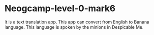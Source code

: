 # Neogcamp-level-0-mark6

It is a text translation app. This app can convert from English to Banana language. This language is spoken by the minions in Despicable Me.
